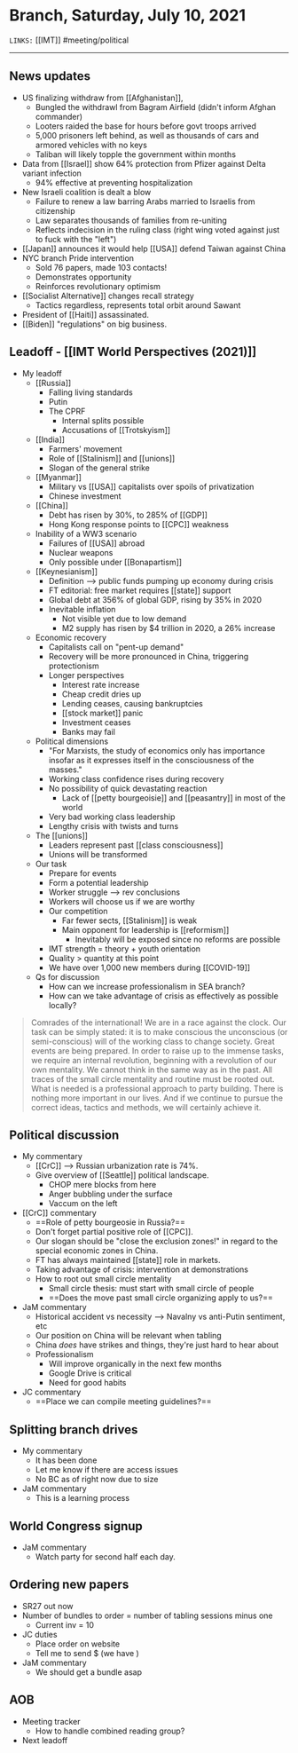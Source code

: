 # Branch, Saturday, July 10, 2021
`LINKS:` [[IMT]]
#meeting/political 

---
## News updates
- US finalizing withdraw from [[Afghanistan]], 
	- Bungled the withdrawl from Bagram Airfield (didn't inform Afghan commander)
	- Looters raided the base for hours before govt troops arrived
	- 5,000 prisoners left behind, as well as thousands of cars and armored vehicles with no keys
	- Taliban will likely topple the government within months
- Data from [[Israel]] show 64% protection from Pfizer against Delta variant infection
	- 94% effective at preventing hospitalization
- New Israeli coalition is dealt a blow
	- Failure to renew a law barring Arabs married to Israelis from citizenship
	- Law separates thousands of families from re-uniting
	- Reflects indecision in the ruling class (right wing voted against just to fuck with the "left")
- [[Japan]] announces it would help [[USA]] defend Taiwan against China
- NYC branch Pride intervention
	- Sold 76 papers, made 103 contacts!
	- Demonstrates opportunity
	- Reinforces revolutionary optimism 
- [[Socialist Alternative]] changes recall strategy
	- Tactics regardless, represents total orbit around Sawant
- President of [[Haiti]] assassinated. 
- [[Biden]] "regulations" on big business. 

## Leadoff - [[IMT World Perspectives (2021)]]
- My leadoff
	- [[Russia]]
		- Falling living standards
		- Putin
		- The CPRF
			- Internal splits possible
			- Accusations of [[Trotskyism]]
	- [[India]]
		- Farmers' movement
		- Role of [[Stalinism]] and [[unions]]
		- Slogan of the general strike
	- [[Myanmar]]
		- Military vs [[USA]] capitalists over spoils of privatization
		- Chinese investment
	- [[China]]
		- Debt has risen by 30%, to 285% of [[GDP]]
		- Hong Kong response points to [[CPC]] weakness
	- Inability of a WW3 scenario
		- Failures of [[USA]] abroad
		- Nuclear weapons
		- Only possible under [[Bonapartism]]
	- [[Keynesianism]]
		- Definition --> public funds pumping up economy during crisis
		- FT editorial: free market requires [[state]] support
		- Global debt at 356% of global GDP, rising by 35% in 2020
		- Inevitable inflation
			- Not visible yet due to low demand
			- M2 supply has risen by $4 trillion in 2020, a 26% increase
	- Economic recovery
		- Capitalists call on "pent-up demand"
		- Recovery will be more pronounced in China, triggering protectionism
		- Longer perspectives
			- Interest rate increase
			- Cheap credit dries up
			- Lending ceases, causing bankruptcies
			- [[stock market]] panic
			- Investment ceases
			- Banks may fail
	- Political dimensions
		- "For Marxists, the study of economics only has importance insofar as it expresses itself in the consciousness of the masses."
		- Working class confidence rises during recovery
		- No possibility of quick devastating reaction
			- Lack of [[petty bourgeoisie]] and [[peasantry]] in most of the world
		- Very bad working class leadership
		- Lengthy crisis with twists and turns
	- The [[unions]]
		- Leaders represent past [[class consciousness]]
		- Unions will be transformed
	- Our task
		- Prepare for events
		- Form a potential leadership
		- Worker struggle --> rev conclusions
		- Workers will choose us if we are worthy
		- Our competition
			- Far fewer sects, [[Stalinism]] is weak
			- Main opponent for leadership is [[reformism]]
				- Inevitably will be exposed since no reforms are possible
		- IMT strength = theory + youth orientation
		- Quality > quantity at this point
		- We have over 1,000 new members during [[COVID-19]]
	- Qs for discussion
		- How can we increase professionalism in SEA branch?
		- How can we take advantage of crisis as effectively as possible locally?

> Comrades of the international! We are in a race against the clock. Our task can be simply stated: it is to make conscious the unconscious (or semi-conscious) will of the working class to change society. Great events are being prepared. In order to raise up to the immense tasks, we require an internal revolution, beginning with a revolution of our own mentality. We cannot think in the same way as in the past. All traces of the small circle mentality and routine must be rooted out. What is needed is a professional approach to party building. There is nothing more important in our lives. And if we continue to pursue the correct ideas, tactics and methods, we will certainly achieve it.

## Political discussion
- My commentary
	- [[CrC]] --> Russian urbanization rate is 74%.
	- Give overview of [[Seattle]] political landscape.
		- CHOP mere blocks from here
		- Anger bubbling under the surface
		- Vaccum on the left
- [[CrC]] commentary
	- ==Role of petty bourgeosie in Russia?==
	- Don't forget partial positive role of [[CPC]].
	- Our slogan should be "close the exclusion zones!" in regard to the special economic zones in China.
	- FT has always maintained [[state]] role in markets. 
	- Taking advantage of crisis: intervention at demonstrations
	- How to root out small circle mentality
		- Small circle thesis: must start with small circle of people
		- ==Does the move past small circle organizing apply to us?==
- JaM commentary
	- Historical accident vs necessity --> Navalny vs anti-Putin sentiment, etc
	- Our position on China will be relevant when tabling
	- China *does* have strikes and things, they're just hard to hear about
	- Professionalism
		- Will improve organically in the next few months
		- Google Drive is critical
		- Need for good habits
- JC commentary
	- ==Place we can compile meeting guidelines?==

## Splitting branch drives
- My commentary
	- It has been done
	- Let me know if there are access issues
	- No BC as of right now due to size
- JaM commentary
	- This is a learning process

## World Congress signup
- JaM commentary
	- Watch party for second half each day. 

## Ordering new papers
- SR27 out now
- Number of bundles to order = number of tabling sessions minus one
	- Current inv = 10
- JC duties
	- Place order on website
	- Tell me to send $ (we have )
- JaM commentary
	- We should get a bundle asap

## AOB
- Meeting tracker
	- How to handle combined reading group?
- Next leadoff